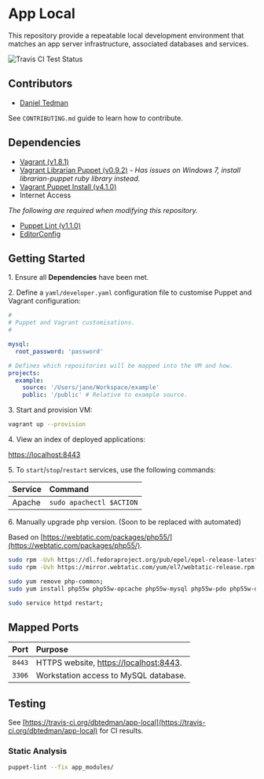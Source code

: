 
# App Local

This repository provide a repeatable local development environment that matches an app server infrastructure, associated databases and services.

![Travis CI Test Status](https://travis-ci.org/dbtedman/app-local.svg)

## Contributors

* [Daniel Tedman](http://danieltedman.com)

See `CONTRIBUTING.md` guide to learn how to contribute.

## Dependencies

* [Vagrant (v1.8.1)](https://www.vagrantup.com)
* [Vagrant Librarian Puppet (v0.9.2)](https://github.com/mhahn/vagrant-librarian-puppet) - *Has issues on Windows 7, install librarian-puppet ruby library instead.*
* [Vagrant Puppet Install (v4.1.0)](https://github.com/petems/vagrant-puppet-install)
* Internet Access

*The following are required when modifying this repository.*

* [Puppet Lint (v1.1.0)](http://puppet-lint.com/)
* [EditorConfig](http://editorconfig.org/)

## Getting Started

1\. Ensure all **Dependencies** have been met.

2\. Define a `yaml/developer.yaml` configuration file to customise Puppet and Vagrant configuration:

```yaml
#
# Puppet and Vagrant customisations.
#

mysql:
  root_password: 'password'

# Defines which repositories will be mapped into the VM and how.
projects:
  example:
    source: '/Users/jane/Workspace/example'
    public: '/public' # Relative to example source.
```

3\. Start and provision VM:

```bash
vagrant up --provision
```

4\. View an index of deployed applications:

[https://localhost:8443](https://localhost:8443)

5\. To `start`/`stop`/`restart` services, use the following commands:

| Service | Command |
|:---|:---|
| Apache | `sudo apachectl $ACTION` |

6\. Manually upgrade php version. (Soon to be replaced with automated)

Based on [https://webtatic.com/packages/php55/](https://webtatic.com/packages/php55/).

```bash
sudo rpm -Uvh https://dl.fedoraproject.org/pub/epel/epel-release-latest-7.noarch.rpm;
sudo rpm -Uvh https://mirror.webtatic.com/yum/el7/webtatic-release.rpm

sudo yum remove php-common;
sudo yum install php55w php55w-opcache php55w-mysql php55w-pdo php55w-odbc php55w-pgsql;

sudo service httpd restart;
```

## Mapped Ports

| Port | Purpose |
|:---|:---|
| `8443` | HTTPS website, [https://localhost:8443](https://localhost:8443). |
| `3306` | Workstation access to MySQL database. |

## Testing

See [https://travis-ci.org/dbtedman/app-local](https://travis-ci.org/dbtedman/app-local) for CI results.

### Static Analysis

```bash
puppet-lint --fix app_modules/
```
